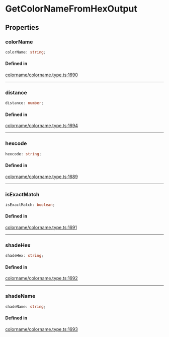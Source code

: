 # GetColorNameFromHexOutput

## Properties

### colorName

```ts
colorName: string;
```

#### Defined in

[colorname/colorname.type.ts:1690](https://github.com/Sillybit-io/colorhacks/blob/be6ec2547a222f5e280e5373351fa5f457444a8c/src/features/colorname/colorname.type.ts#L1690)

***

### distance

```ts
distance: number;
```

#### Defined in

[colorname/colorname.type.ts:1694](https://github.com/Sillybit-io/colorhacks/blob/be6ec2547a222f5e280e5373351fa5f457444a8c/src/features/colorname/colorname.type.ts#L1694)

***

### hexcode

```ts
hexcode: string;
```

#### Defined in

[colorname/colorname.type.ts:1689](https://github.com/Sillybit-io/colorhacks/blob/be6ec2547a222f5e280e5373351fa5f457444a8c/src/features/colorname/colorname.type.ts#L1689)

***

### isExactMatch

```ts
isExactMatch: boolean;
```

#### Defined in

[colorname/colorname.type.ts:1691](https://github.com/Sillybit-io/colorhacks/blob/be6ec2547a222f5e280e5373351fa5f457444a8c/src/features/colorname/colorname.type.ts#L1691)

***

### shadeHex

```ts
shadeHex: string;
```

#### Defined in

[colorname/colorname.type.ts:1692](https://github.com/Sillybit-io/colorhacks/blob/be6ec2547a222f5e280e5373351fa5f457444a8c/src/features/colorname/colorname.type.ts#L1692)

***

### shadeName

```ts
shadeName: string;
```

#### Defined in

[colorname/colorname.type.ts:1693](https://github.com/Sillybit-io/colorhacks/blob/be6ec2547a222f5e280e5373351fa5f457444a8c/src/features/colorname/colorname.type.ts#L1693)
